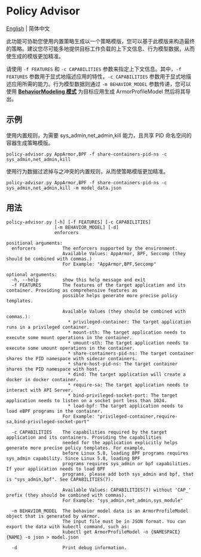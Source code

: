 # Policy Advisor

[English](policy_advisor.md) | 简体中文

此功能可协助您使用内置策略生成以一个策略模版，您可以基于此模版来构造最终的策略。建议您尽可能多地提供目标工作负载的上下文信息、行为模型数据，从而使生成的模版更加精准。

请使用 `-f FEATURES` 和 `-c CAPABILITIES` 参数来指定上下文信息。其中，`-f FEATURES` 参数用于显式地描述应用的特性，`-c CAPABILITIES` 参数用于显式地描述应用所需的能力。行为模型数据则通过 `-m BEHAVIOR_MODEL` 参数传递，您可以使用 **[BehaviorModeling 模式](policies_and_rules/policy_modes/behavior_modeling.zh_CN.md)** 为目标应用生成 ArmorProfileModel 然后将其导出。


## 示例

使用内置规则，为需要 sys_admin,net_admin,kill 能力，且共享 PID 命名空间的容器生成策略模版。

`policy-advisor.py AppArmor,BPF -f share-containers-pid-ns -c sys_admin,net_admin,kill`

使用行为数据过滤掉与之冲突的内置规则，从而使策略模版更加精准。

`policy-advisor.py AppArmor,BPF -f share-containers-pid-ns -c sys_admin,net_admin,kill -m model_data.json`


## 用法

```
policy-advisor.py [-h] [-f FEATURES] [-c CAPABILITIES]
                  [-m BEHAVIOR_MODEL] [-d]
                  enforcers

positional arguments:
  enforcers          The enforcers supported by the environment.
                     Available Values: AppArmor, BPF, Seccomp (they should be combined with commas.)
                     For Example: "AppArmor,BPF,Seccomp"

optional arguments:
  -h, --help         show this help message and exit
  -f FEATURES        The features of the target application and its container. Providing as comprehensive features as
                     possible helps generate more precise policy templates.

                     Available Values (they should be combined with commas.):
                       * privileged-container: The target application runs in a privileged container.
                       * mount-sth: The target application needs to execute some mount operations in the container.
                       * umount-sth: The target application needs to execute some umount operations in the container.
                       * share-containers-pid-ns: The target container shares the PID namespace with sidecar containers.
                       * share-host-pid-ns: The target container shares the PID namespace with host.
                       * dind: The target application will create a docker in docker container.
                       * require-sa: The target application needs to interact with API Server.
                       * bind-privileged-socket-port: The target application needs to listen on a socket port less than 1024.
                       * load-bpf: The target application needs to load eBPF programs in the container.
                     For Example: "privileged-container,require-sa,bind-privileged-socket-port"

  -c CAPABILITIES    The capabilities required by the target application and its containers. Providing the capabilities
                     needed for the application explicitly helps generate more precise policy templates. For example,
                     before Linux 5.8, loading BPF programs requires sys_admin capability. Since Linux 5.8, loading BPF
                     programs requires sys_admin or bpf capabilities. If your application needs to load BPF
                     programs, please add both sys_admin and bpf, that is "sys_admin,bpf". See CAPABILITIES(7).

                     Available Values: CAPABILITIES(7) without 'CAP_' prefix (they should be combined with commas).
                     For Example: "sys_admin,net_admin,sys_module"

  -m BEHAVIOR_MODEL  The behavior model data is an ArmorProfileModel object that is generated by vArmor.
                     The input file must be in JSON format. You can export the data with kubectl command, such as:
                     kubectl get ArmorProfileModel -n {NAMESPACE} {NAME} -o json > model.json

  -d                 Print debug information.
```
